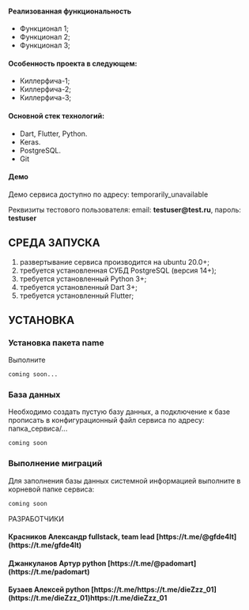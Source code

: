 <h4>Реализованная функциональность</h4>
<ul>
    <li>Функционал 1;</li>
    <li>Функционал 2;</li>
    <li>Функционал 3;</li>
</ul> 
<h4>Особенность проекта в следующем:</h4>
<ul>
 <li>Киллерфича-1;</li>
 <li>Киллерфича-2;</li>
 <li>Киллерфича-3;</li>  
 </ul>
<h4>Основной стек технологий:</h4>
<ul>
  <li>Dart, Flutter, Python.</li>
	<li>Keras.</li>
	<li>PostgreSQL.</li>
	<li>Git</li>
 </ul>
 
<h4>Демо</h4>
<p>Демо сервиса доступно по адресу: temporarily_unavailable </p>
<p>Реквизиты тестового пользователя: email: <b>testuser@test.ru</b>, пароль: <b>testuser</b></p>




СРЕДА ЗАПУСКА
------------
1) развертывание сервиса производится на ubuntu 20.0+;
2) требуется установленная СУБД PostgreSQL (версия 14+);
3) требуется установленный Python 3+;
4) требуется установленный Dart 3+;
5) требуется установленный Flutter;


УСТАНОВКА
------------
### Установка пакета name

Выполните 
```bash
coming soon...
```
### База данных

Необходимо создать пустую базу данных, а подключение к базе прописать в конфигурационный файл сервиса по адресу: папка_сервиса/...
```bash
coming soon
```
### Выполнение миграций

Для заполнения базы данных системной информацией выполните в корневой папке сервиса: 
```bash
coming soon
```

РАЗРАБОТЧИКИ

<h4>Красников Александр fullstack, team lead [https://t.me/@gfde4lt](https://t.me/gfde4lt) </h4>
<h4>Джанкуланов Артур python [https://t.me/@padomart](https://t.me/padomart) </h4>
<h4>Бузаев Алексей python [https://t.me/https://t.me/dieZzz_01](https://t.me/dieZzz_01)https://t.me/dieZzz_01 </h4>

